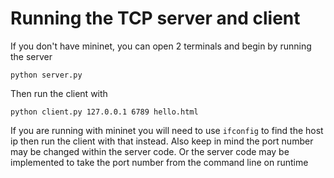 # Running the TCP server and client
If you don't have mininet, you can open 2 terminals and begin by running the server
```
python server.py
```
Then run the client with 
```
python client.py 127.0.0.1 6789 hello.html
```
If you are running with mininet you will need to use ```ifconfig``` to find the host ip then run the client with that instead.
Also keep in mind the port number may be changed within the server code. Or the server code may be implemented to take the port number from the command line on runtime

